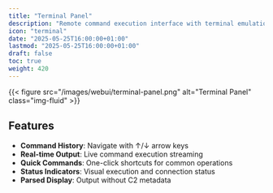 ```yaml
---
title: "Terminal Panel"
description: "Remote command execution interface with terminal emulation"
icon: "terminal"
date: "2025-05-25T16:00:00+01:00"
lastmod: "2025-05-25T16:00:00+01:00"
draft: false
toc: true
weight: 420
---
```




{{< figure src="/images/webui/terminal-panel.png" alt="Terminal Panel" class="img-fluid" >}}

## Features

- **Command History**: Navigate with ↑/↓ arrow keys
- **Real-time Output**: Live command execution streaming
- **Quick Commands**: One-click shortcuts for common operations
- **Status Indicators**: Visual execution and connection status
- **Parsed Display**: Output without C2 metadata 